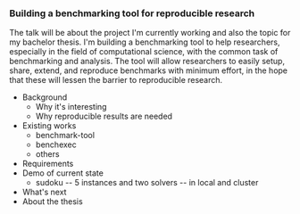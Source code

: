 ### Building a benchmarking tool for reproducible research

The talk will be about the project I'm currently working and also the topic for my bachelor thesis. I'm building a benchmarking tool to help researchers, especially in the field of computational science, with the common task of benchmarking and analysis. The tool will allow researchers to easily setup, share, extend, and reproduce benchmarks with minimum effort, in the hope that these will lessen the barrier to reproducible research.

- Background
  - Why it's interesting
  - Why reproducible results are needed
- Existing works
  - benchmark-tool
  - benchexec
  - others
- Requirements
- Demo of current state
  - sudoku -- 5 instances and two solvers -- in local and cluster
- What's next
- About the thesis